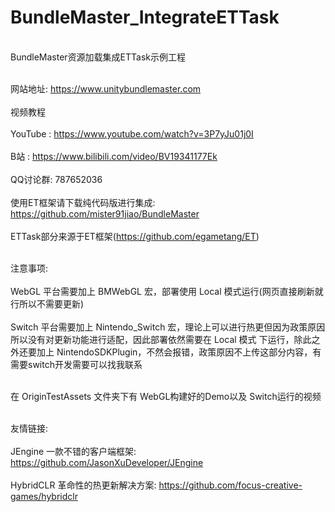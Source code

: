 # BundleMaster_IntegrateETTask
<br/>BundleMaster资源加载集成ETTask示例工程</br>

<br/>网站地址: https://www.unitybundlemaster.com</br>
<br/>视频教程</br>
<br/>YouTube : https://www.youtube.com/watch?v=3P7yJu01j0I</br>
<br/>B站 : https://www.bilibili.com/video/BV19341177Ek</br>
<br/>QQ讨论群: 787652036</br>
<br/>使用ET框架请下载纯代码版进行集成: https://github.com/mister91jiao/BundleMaster</br>
<br/>ETTask部分来源于ET框架(https://github.com/egametang/ET)</br>

<br/>注意事项: </br>
<br/>WebGL 平台需要加上 BMWebGL 宏，部署使用 Local 模式运行(网页直接刷新就行所以不需要更新)</br>
<br/>Switch 平台需要加上 Nintendo_Switch 宏，理论上可以进行热更但因为政策原因所以没有对更新功能进行适配，因此部署依然需要在 Local 模式 下运行，除此之外还要加上 NintendoSDKPlugin，不然会报错，政策原因不上传这部分内容，有需要switch开发需要可以找我联系</br>

<br/>在 OriginTestAssets 文件夹下有 WebGL构建好的Demo以及 Switch运行的视频</br>

<br/>友情链接: </br>
<br/>JEngine 一款不错的客户端框架: https://github.com/JasonXuDeveloper/JEngine</br>
<br/>HybridCLR 革命性的热更新解决方案: https://github.com/focus-creative-games/hybridclr</br>
